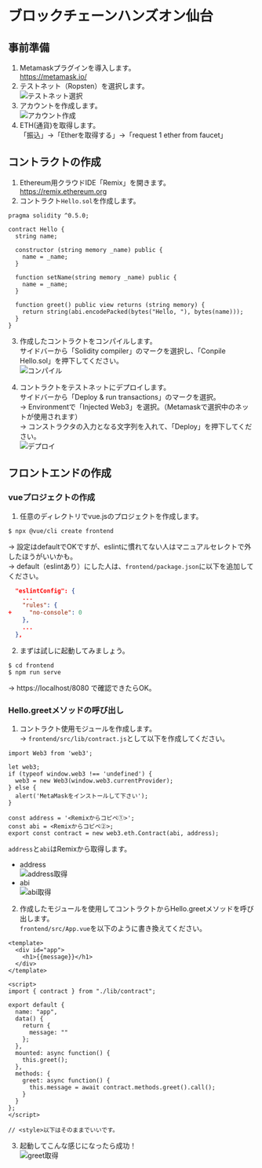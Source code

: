 # ブロックチェーンハンズオン仙台

## 事前準備
1. Metamaskプラグインを導入します。  
  https://metamask.io/
2. テストネット（Ropsten）を選択します。  
![テストネット選択](./image/1-1.png)  
3. アカウントを作成します。  
![アカウント作成](./image/1-2.png)  
4. ETH(通貨)を取得します。  
「振込」→「Etherを取得する」→「request 1 ether from faucet」

## コントラクトの作成
1. Ethereum用クラウドIDE「Remix」を開きます。  
  https://remix.ethereum.org
2. コントラクト`Hello.sol`を作成します。  
```
pragma solidity ^0.5.0;

contract Hello {
  string name;

  constructor (string memory _name) public {
    name = _name;
  }

  function setName(string memory _name) public {
    name = _name;
  }

  function greet() public view returns (string memory) {
    return string(abi.encodePacked(bytes("Hello, "), bytes(name)));
  }
}
```
3. 作成したコントラクトをコンパイルします。  
  サイドバーから「Solidity compiler」のマークを選択し、「Conpile Hello.sol」を押下してください。  
![コンパイル](./image/2-1.png)  

4. コントラクトをテストネットにデプロイします。  
  サイドバーから「Deploy & run transactions」のマークを選択。  
  → Environmentで「Injected Web3」を選択。（Metamaskで選択中のネットが使用されます）  
  → コンストラクタの入力となる文字列を入れて、「Deploy」を押下してください。  
![デプロイ](./image/2-2.png)  

## フロントエンドの作成
### vueプロジェクトの作成
1. 任意のディレクトリでvue.jsのプロジェクトを作成します。  
```
$ npx @vue/cli create frontend
```
→ 設定はdefaultでOKですが、eslintに慣れてない人はマニュアルセレクトで外したほうがいいかも。  
→ default（eslintあり）にした人は、`frontend/package.json`に以下を追加してください。  
```frontend/package.json
  "eslintConfig": {
    ...
    "rules": {
+     "no-console": 0
    },
    ...
  },
```

2. まずは試しに起動してみましょう。  
```
$ cd frontend
$ npm run serve
```
→ https://localhost/8080 で確認できたらOK。  

### Hello.greetメソッドの呼び出し
1. コントラクト使用モジュールを作成します。  
→ `frontend/src/lib/contract.js`として以下を作成してください。
```
import Web3 from 'web3';

let web3;
if (typeof window.web3 !== 'undefined') {
  web3 = new Web3(window.web3.currentProvider);
} else {
  alert('MetaMaskをインストールして下さい');
}

const address = '<Remixからコピペ①>';
const abi = <Remixからコピペ②>;
export const contract = new web3.eth.Contract(abi, address);
```
`address`と`abi`はRemixから取得します。  
- address  
![address取得](./image/3-1.png)  
- abi  
![abi取得](./image/3-2.png)  

2. 作成したモジュールを使用してコントラクトからHello.greetメソッドを呼び出します。  
`frontend/src/App.vue`を以下のように書き換えてください。  
```
<template>
  <div id="app">
    <h1>{{message}}</h1>
  </div>
</template>

<script>
import { contract } from "./lib/contract";

export default {
  name: "app",
  data() {
    return {
      message: ""
    };
  },
  mounted: async function() {
    this.greet();
  },
  methods: {
    greet: async function() {
      this.message = await contract.methods.greet().call();
    }
  }
};
</script>

// <style>以下はそのままでいいです。
```

3. 起動してこんな感じになったら成功！  
![greet取得](./image/4-1.png)  